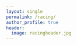 ```yaml
---
layout: single
permalink: /racing/
author_profile: true
header: 
  image: racingheader.jpg
---
```


